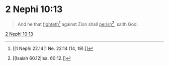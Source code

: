 # 2 Nephi 10:13

> And he that <u>fighteth</u>[^a] against Zion shall <u>perish</u>[^b], saith God.

[2 Nephi 10:13](https://www.churchofjesuschrist.org/study/scriptures/bofm/2-ne/10?lang=eng&id=p13#p13)


[^a]: [[1 Nephi 22.14|1 Ne. 22:14 (14, 19).]]
[^b]: [[Isaiah 60.12|Isa. 60:12.]]
